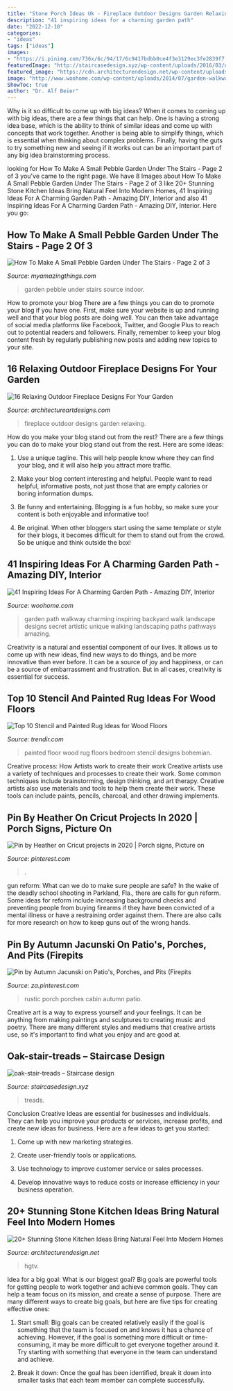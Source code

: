 ```yaml
---
title: "Stone Porch Ideas Uk - Fireplace Outdoor Designs Garden Relaxing"
description: "41 inspiring ideas for a charming garden path"
date: "2022-12-10"
categories:
- "ideas"
tags: ["ideas"]
images:
- "https://i.pinimg.com/736x/6c/94/17/6c9417bdbb0ce4f3e3129ec3fe2839f7.jpg"
featuredImage: "http://staircasedesign.xyz/wp-content/uploads/2016/03/oak-stair-treads_0.jpg"
featured_image: "https://cdn.architecturendesign.net/wp-content/uploads/2015/06/AD-Rustic-Stone-Kitchen-20.jpg"
image: "http://www.woohome.com/wp-content/uploads/2014/07/garden-walkway-ideas-5.jpg"
ShowToc: true
author: "Dr. Alf Beier"
---
```



Why is it so difficult to come up with big ideas?
When it comes to coming up with big ideas, there are a few things that can help. One is having a strong idea base, which is the ability to think of similar ideas and come up with concepts that work together. Another is being able to simplify things, which is essential when thinking about complex problems. Finally, having the guts to try something new and seeing if it works out can be an important part of any big idea brainstorming process.

	

		
looking for How To Make A Small Pebble Garden Under The Stairs - Page 2 of 3 you've came to the right page. We have 8 Images about How To Make A Small Pebble Garden Under The Stairs - Page 2 of 3 like 20+ Stunning Stone Kitchen Ideas Bring Natural Feel Into Modern Homes, 41 Inspiring Ideas For A Charming Garden Path - Amazing DIY, Interior and also 41 Inspiring Ideas For A Charming Garden Path - Amazing DIY, Interior. Here you go:
		
    
## How To Make A Small Pebble Garden Under The Stairs - Page 2 Of 3

<img loading=lazy src="http://myamazingthings.com/wp-content/uploads/2017/02/Small-Indoor-Garden-Design-Ideas-1.jpg" onerror="this.onerror=null;this.src='https://tse3.mm.bing.net/th?id=OIP.wwYpN8f3JFy_euZlLZEsRAHaEK&amp;pid=15.1';" alt="How To Make A Small Pebble Garden Under The Stairs - Page 2 of 3">

_Source: myamazingthings.com_

>garden pebble under stairs source indoor. 

	

How to promote your blog
There are a few things you can do to promote your blog if you have one. First, make sure your website is up and running well and that your blog posts are doing well. You can then take advantage of social media platforms like Facebook, Twitter, and Google Plus to reach out to potential readers and followers. Finally, remember to keep your blog content fresh by regularly publishing new posts and adding new topics to your site.

    
## 16 Relaxing Outdoor Fireplace Designs For Your Garden

<img loading=lazy src="https://www.architectureartdesigns.com/wp-content/uploads/2014/07/16-Relaxing-Outdoor-Fireplace-Designs-For-Your-Garden-15.jpg" onerror="this.onerror=null;this.src='https://tse1.mm.bing.net/th?id=OIP.4wu4qP8Kdgz3myJ3YyZIXgHaJm&amp;pid=15.1';" alt="16 Relaxing Outdoor Fireplace Designs For Your Garden">

_Source: architectureartdesigns.com_

>fireplace outdoor designs garden relaxing. 

	

How do you make your blog stand out from the rest?
There are a few things you can do to make your blog stand out from the rest. Here are some ideas: 
1. Use a unique tagline. This will help people know where they can find your blog, and it will also help you attract more traffic.

2. Make your blog content interesting and helpful. People want to read helpful, informative posts, not just those that are empty calories or boring information dumps.

3. Be funny and entertaining. Blogging is a fun hobby, so make sure your content is both enjoyable and informative too!

4. Be original. When other bloggers start using the same template or style for their blogs, it becomes difficult for them to stand out from the crowd. So be unique and think outside the box!


    
## 41 Inspiring Ideas For A Charming Garden Path - Amazing DIY, Interior

<img loading=lazy src="http://www.woohome.com/wp-content/uploads/2014/07/garden-walkway-ideas-5.jpg" onerror="this.onerror=null;this.src='https://tse4.mm.bing.net/th?id=OIP.vHbbLCU92F5SEH6OmiGN4QHaLu&amp;pid=15.1';" alt="41 Inspiring Ideas For A Charming Garden Path - Amazing DIY, Interior">

_Source: woohome.com_

>garden path walkway charming inspiring backyard walk landscape designs secret artistic unique walking landscaping paths pathways amazing. 

	

Creativity is a natural and essential component of our lives. It allows us to come up with new ideas, find new ways to do things, and be more innovative than ever before. It can be a source of joy and happiness, or can be a source of embarrassment and frustration. But in all cases, creativity is essential for success.

    
## Top 10 Stencil And Painted Rug Ideas For Wood Floors

<img loading=lazy src="http://cdn.trendir.com/wp-content/uploads/old/trends/assets_c/2015/08/bohemian-rug-painted-on-bedroom-floor-thumb-autox841-55613.jpg" onerror="this.onerror=null;this.src='https://tse3.mm.bing.net/th?id=OIP.C8gvn_5qeb-Bgj-gy7JEXQHaJ5&amp;pid=15.1';" alt="Top 10 Stencil and Painted Rug Ideas for Wood Floors">

_Source: trendir.com_

>painted floor wood rug floors bedroom stencil designs bohemian. 

	

Creative process: How Artists work to create their work
Creative artists use a variety of techniques and processes to create their work. Some common techniques include brainstorming, design thinking, and art therapy. Creative artists also use materials and tools to help them create their work. These tools can include paints, pencils, charcoal, and other drawing implements.

    
## Pin By Heather On Cricut Projects In 2020 | Porch Signs, Picture On

<img loading=lazy src="https://i.pinimg.com/736x/be/5c/fa/be5cfa0e4f563e3b1514321064589249.jpg" onerror="this.onerror=null;this.src='https://tse3.mm.bing.net/th?id=OIP.Pu6YcKnIUEo1xbEcgoJzdwHaJ4&amp;pid=15.1';" alt="Pin by Heather on Cricut projects in 2020 | Porch signs, Picture on">

_Source: pinterest.com_

>. 

	

gun reform: What can we do to make sure people are safe?
In the wake of the deadly school shooting in Parkland, Fla., there are calls for gun reform. Some ideas for reform include increasing background checks and preventing people from buying firearms if they have been convicted of a mental illness or have a restraining order against them. There are also calls for more research on how to keep guns out of the wrong hands.

    
## Pin By Autumn Jacunski On Patio&#039;s, Porches, And Pits (Firepits

<img loading=lazy src="https://i.pinimg.com/736x/6c/94/17/6c9417bdbb0ce4f3e3129ec3fe2839f7.jpg" onerror="this.onerror=null;this.src='https://tse1.mm.bing.net/th?id=OIP.rXmnHkAYZFgZx35m4LPg4gHaLH&amp;pid=15.1';" alt="Pin by Autumn Jacunski on Patio&#039;s, Porches, and Pits (Firepits">

_Source: za.pinterest.com_

>rustic porch porches cabin autumn patio. 

	

Creative art is a way to express yourself and your feelings. It can be anything from making paintings and sculptures to creating music and poetry. There are many different styles and mediums that creative artists use, so it's important to find what you enjoy and are good at.

    
## Oak-stair-treads – Staircase Design

<img loading=lazy src="http://staircasedesign.xyz/wp-content/uploads/2016/03/oak-stair-treads_0.jpg" onerror="this.onerror=null;this.src='https://tse2.mm.bing.net/th?id=OIP.M1xDJUdALqQE0N5iMCt58gHaJ4&amp;pid=15.1';" alt="oak-stair-treads – Staircase design">

_Source: staircasedesign.xyz_

>treads. 

	

Conclusion
Creative Ideas are essential for businesses and individuals. They can help you improve your products or services, increase profits, and create new ideas for business. Here are a few ideas to get you started:
1. Come up with new marketing strategies.

2. Create user-friendly tools or applications.

3. Use technology to improve customer service or sales processes.

4. Develop innovative ways to reduce costs or increase efficiency in your business operation.

    
## 20+ Stunning Stone Kitchen Ideas Bring Natural Feel Into Modern Homes

<img loading=lazy src="https://cdn.architecturendesign.net/wp-content/uploads/2015/06/AD-Rustic-Stone-Kitchen-20.jpg" onerror="this.onerror=null;this.src='https://tse4.mm.bing.net/th?id=OIP.dlyRlC3vFzBm5iPiAB9-cAHaJ4&amp;pid=15.1';" alt="20+ Stunning Stone Kitchen Ideas Bring Natural Feel Into Modern Homes">

_Source: architecturendesign.net_

>hgtv. 

	

Idea for a big goal: What is our biggest goal?
Big goals are powerful tools for getting people to work together and achieve common goals. They can help a team focus on its mission, and create a sense of purpose. 
There are many different ways to create big goals, but here are five tips for creating effective ones: 

1. Start small: Big goals can be created relatively easily if the goal is something that the team is focused on and knows it has a chance of achieving. However, if the goal is something more difficult or time-consuming, it may be more difficult to get everyone together around it. Try starting with something that everyone in the team can understand and achieve. 

2. Break it down: Once the goal has been identified, break it down into smaller tasks that each team member can complete successfully.

